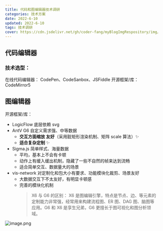 ```yaml
---
title: 代码和图编辑器技术调研
categories: 技术方案
date: 2022-6-10
updated: 2022-6-10
tags: 技术调研
cover: https://cdn.jsdelivr.net/gh/coder-fang/myBlogImgRespository/img/20221211145840.png
---
```


## 代码编辑器

### 技术选型：

在线代码编辑器： CodePen、CodeSanbox、JSFiddle
开源框架/库：CodeMirror5

## 图编辑器

开源框架/库：

- LogicFlow 底层依赖 svg
- AntV G6 自定义需求强、中等数据
  - **交互方面缩放 友好**（采用脏矩形渲染机制、矩阵 scale 算法）✨
  - **适合复杂定制** ✨
- Sigma.js 简单样式、海量数据
  - 平均，基本上不会有卡顿
  - 动作上有缓入缓出机制，隐藏了一些不自然的帧来达到流畅
  - 适合简单交互、数据量大的场景
- vis-network 对定制化和包大小有要求、功能模块化裁剪、场景友好
  - 大数据交互下不太友好，有明显卡顿感
  - 完善的模块化机制
    > X6 与 G6 的区别：
    > X6 是图编辑引擎，特点是节点、边、等元素的定制能力非常强，经常用来构建流程图、ER 图、DAG 图、脑图等应用。G6 和 X6 是孪生兄弟，G6 更擅长于图可视化和图分析领域。

![image.png](https://cdn.nlark.com/yuque/0/2022/png/2324645/1670741315677-e685239c-ad00-47ef-be22-fc3e97dad9e8.png#averageHue=%23f4f4f4&clientId=u39fbe52f-7c5d-4&from=paste&height=392&id=uea3aa3a7&originHeight=392&originWidth=714&originalType=binary&ratio=1&rotation=0&showTitle=false&size=134585&status=done&style=none&taskId=ua75e1627-9791-409c-acba-1f488dee087&title=&width=714)
